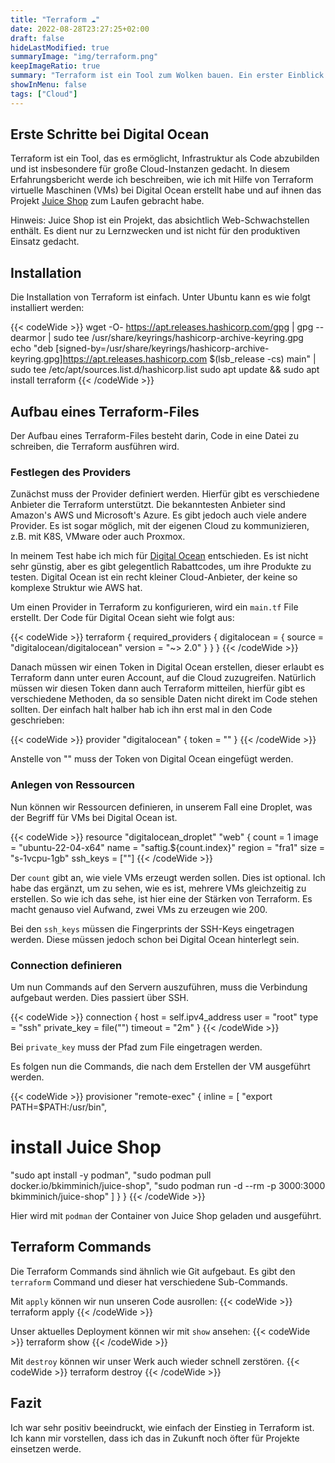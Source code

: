 ```yaml
---
title: "Terraform ☁️"
date: 2022-08-28T23:27:25+02:00
draft: false
hideLastModified: true
summaryImage: "img/terraform.png"
keepImageRatio: true
summary: "Terraform ist ein Tool zum Wolken bauen. Ein erster Einblick im Zusammenspiel mit Digital Ocean"
showInMenu: false
tags: ["Cloud"]
---
```


## Erste Schritte bei Digital Ocean

Terraform ist ein Tool, das es ermöglicht, Infrastruktur als Code abzubilden und ist insbesondere für große Cloud-Instanzen gedacht. In diesem Erfahrungsbericht werde ich beschreiben, wie ich mit Hilfe von Terraform virtuelle Maschinen (VMs) bei Digital Ocean erstellt habe und auf ihnen das Projekt [Juice Shop](https://owasp.org/www-project-juice-shop/) zum Laufen gebracht habe.

Hinweis: Juice Shop ist ein Projekt, das absichtlich Web-Schwachstellen enthält. Es dient nur zu Lernzwecken und ist nicht für den produktiven Einsatz gedacht.

## Installation

Die Installation von Terraform ist einfach. Unter Ubuntu kann es wie folgt installiert werden:

{{< codeWide >}}
wget -O- https://apt.releases.hashicorp.com/gpg | gpg --dearmor | sudo tee /usr/share/keyrings/hashicorp-archive-keyring.gpg
echo "deb [signed-by=/usr/share/keyrings/hashicorp-archive-keyring.gpg]https://apt.releases.hashicorp.com $(lsb_release -cs) main" | sudo tee /etc/apt/sources.list.d/hashicorp.list
sudo apt update && sudo apt install terraform
{{< /codeWide >}}

## Aufbau eines Terraform-Files

Der Aufbau eines Terraform-Files besteht darin, Code in eine Datei zu schreiben, die Terraform ausführen wird.

### Festlegen des Providers

Zunächst muss der Provider definiert werden. Hierfür gibt es verschiedene Anbieter die Terraform unterstützt. Die bekanntesten Anbieter sind Amazon's AWS und Microsoft's Azure. Es gibt jedoch auch viele andere Provider. Es ist sogar möglich, mit der eigenen Cloud zu kommunizieren, z.B. mit K8S, VMware oder auch Proxmox.

In meinem Test habe ich mich für [Digital Ocean](https://www.digitalocean.com) entschieden. Es ist nicht sehr günstig, aber es gibt gelegentlich Rabattcodes, um ihre Produkte zu testen.
Digital Ocean ist ein recht kleiner Cloud-Anbieter, der keine so komplexe Struktur wie AWS hat.

Um einen Provider in Terraform zu konfigurieren, wird ein `main.tf` File erstellt. Der Code für Digital Ocean sieht wie folgt aus:

{{< codeWide >}}
terraform {
required_providers {
digitalocean = {
source = "digitalocean/digitalocean"
version = "~> 2.0"
}
}
}
{{< /codeWide >}}

Danach müssen wir einen Token in Digital Ocean erstellen, dieser erlaubt es Terraform dann unter euren Account, auf die Cloud zuzugreifen.
Natürlich müssen wir diesen Token dann auch Terraform mitteilen, hierfür gibt es verschiedene Methoden, da so sensible Daten nicht direkt im Code stehen sollten.
Der einfach halt halber hab ich ihn erst mal in den Code geschrieben:

{{< codeWide >}}
provider "digitalocean" {
token = ""
}
{{< /codeWide >}}

Anstelle von "" muss der Token von Digital Ocean eingefügt werden.

### Anlegen von Ressourcen

Nun können wir Ressourcen definieren, in unserem Fall eine Droplet, was der Begriff für VMs bei Digital Ocean ist.

{{< codeWide >}}
resource "digitalocean_droplet" "web" {
count = 1
image = "ubuntu-22-04-x64"
name = "saftig.${count.index}"
region = "fra1"
size = "s-1vcpu-1gb"
ssh_keys = [""]
{{< /codeWide >}}

Der `count` gibt an, wie viele VMs erzeugt werden sollen. Dies ist optional. Ich habe das ergänzt, um zu sehen, wie es ist, mehrere VMs gleichzeitig zu erstellen. So wie ich das sehe, ist hier eine der Stärken von Terraform. Es macht genauso viel Aufwand, zwei VMs zu erzeugen wie 200.

Bei den `ssh_keys` müssen die Fingerprints der SSH-Keys eingetragen werden. Diese müssen jedoch schon bei Digital Ocean hinterlegt sein.

### Connection definieren

Um nun Commands auf den Servern auszuführen, muss die Verbindung aufgebaut werden. Dies passiert über SSH.

{{< codeWide >}}
connection {
host = self.ipv4_address
user = "root"
type = "ssh"
private_key = file("")
timeout = "2m"
}
{{< /codeWide >}}

Bei `private_key` muss der Pfad zum File eingetragen werden.

Es folgen nun die Commands, die nach dem Erstellen der VM ausgeführt werden.

{{< codeWide >}}
provisioner "remote-exec" {
inline = [
"export PATH=$PATH:/usr/bin",
# install Juice Shop
"sudo apt install -y podman",
"sudo podman pull docker.io/bkimminich/juice-shop",
"sudo podman run -d --rm -p 3000:3000 bkimminich/juice-shop"
]
}
}
{{< /codeWide >}}

Hier wird mit `podman` der Container von Juice Shop geladen und ausgeführt.

## Terraform Commands

Die Terraform Commands sind ähnlich wie Git aufgebaut. Es gibt den `terraform` Command und dieser hat verschiedene Sub-Commands.

Mit `apply` können wir nun unseren Code ausrollen:
{{< codeWide >}}
terraform apply
{{< /codeWide >}}

Unser aktuelles Deployment können wir mit `show` ansehen:
{{< codeWide >}}
terraform show
{{< /codeWide >}}

Mit `destroy` können wir unser Werk auch wieder schnell zerstören.
{{< codeWide >}}
terraform destroy
{{< /codeWide >}}

## Fazit

Ich war sehr positiv beeindruckt, wie einfach der Einstieg in Terraform ist. Ich kann mir vorstellen, dass ich das in Zukunft noch öfter für Projekte einsetzen werde.
